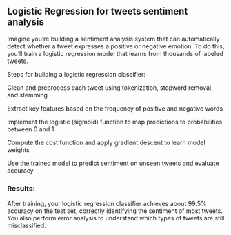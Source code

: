 ## Logistic Regression for tweets sentiment analysis

Imagine you’re building a sentiment analysis system that can automatically detect whether a tweet expresses a positive or negative emotion. To do this, you’ll train a logistic regression model that learns from thousands of labeled tweets.

Steps for building a logistic regression classifier:

Clean and preprocess each tweet using tokenization, stopword removal, and stemming

Extract key features based on the frequency of positive and negative words

Implement the logistic (sigmoid) function to map predictions to probabilities between 0 and 1

Compute the cost function and apply gradient descent to learn model weights

Use the trained model to predict sentiment on unseen tweets and evaluate accuracy

### Results:
After training, your logistic regression classifier achieves about 99.5% accuracy on the test set, correctly identifying the sentiment of most tweets. You also perform error analysis to understand which types of tweets are still misclassified.
